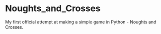 # Noughts_and_Crosses
My first official attempt at making a simple game in Python - Noughts and Crosses.
